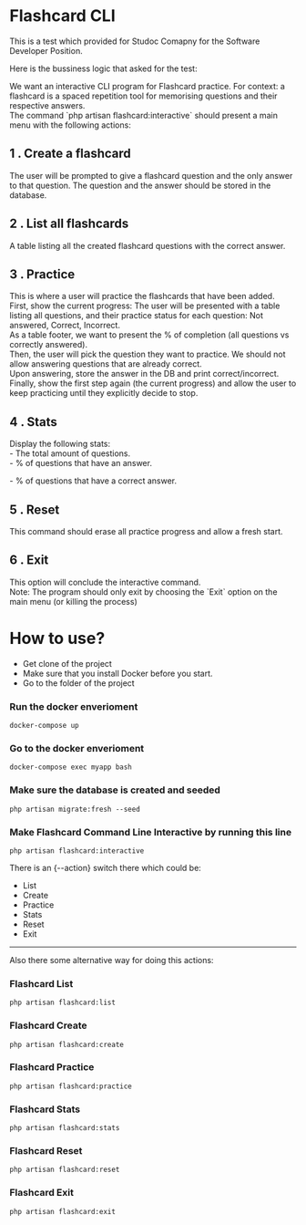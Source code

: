 Flashcard CLI
==============
This is a test which provided for Studoc Comapny for the Software Developer Position.

Here is the bussiness logic that asked for the test:

We want an interactive CLI program for Flashcard practice. For context: a flashcard is a spaced repetition tool for memorising questions and their respective answers.  
The command \`php artisan flashcard:interactive\` should present a main menu with the following actions:  

1 . Create a flashcard
----------------------
The user will be prompted to give a flashcard question and the only answer to that question. The question and the answer should be stored in the database.  

2 . List all flashcards
----------------------
A table listing all the created flashcard questions with the correct answer.  

3 . Practice
----------------------

This is where a user will practice the flashcards that have been added.  
First, show the current progress: The user will be presented with a table listing all questions, and their practice status for each question: Not answered, Correct, Incorrect.  
As a table footer, we want to present the % of completion (all questions vs correctly answered).  
Then, the user will pick the question they want to practice. We should not allow answering questions that are already correct.  
Upon answering, store the answer in the DB and print correct/incorrect.  
Finally, show the first step again (the current progress) and allow the user to keep practicing until they explicitly decide to stop.  

4 . Stats
----------------------

Display the following stats:  
\- The total amount of questions.  
\- % of questions that have an answer.  
  
\- % of questions that have a correct answer.  

5 . Reset 
----------------------

This command should erase all practice progress and allow a fresh start.  


6 . Exit
----------------------

This option will conclude the interactive command.  
Note: The program should only exit by choosing the \`Exit\` option on the main menu (or killing the process)

How to use?
==============

- Get clone of the project
- Make sure that you install Docker before you start.
- Go to the folder of the project

### Run the docker enverioment
```
docker-compose up
```

### Go to the docker enverioment
```
docker-compose exec myapp bash
```

### Make sure the database is created and seeded
```
php artisan migrate:fresh --seed
```

### Make Flashcard Command Line Interactive by running this line
```
php artisan flashcard:interactive
```


There is an {--action} switch there which could be:
*   List
*   Create
*   Practice
*   Stats
*   Reset
*   Exit


------------------------------------------------------------------------
Also there some alternative way for doing this actions:


### Flashcard List
```
php artisan flashcard:list
```
### Flashcard Create
```
php artisan flashcard:create
```
### Flashcard Practice
```
php artisan flashcard:practice
```
### Flashcard Stats
```
php artisan flashcard:stats
```
### Flashcard Reset
```
php artisan flashcard:reset
```
### Flashcard Exit
```
php artisan flashcard:exit
```


